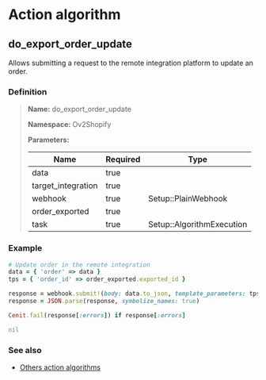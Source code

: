 # Action algorithm

## do_export_order_update

Allows submitting a request to the remote integration platform to update an order.
    
### Definition

> **Name:** do_export_order_update
> 
> **Namespace:** Ov2Shopify
>
> **Parameters:**
> 
> | Name | Required | Type |
> | --- | --- | --- |
> | data | true |  |
> | target_integration | true |  |
> | webhook | true | Setup::PlainWebhook |
> | order_exported | true |  |
> | task | true | Setup::AlgorithmExecution |

### Example
```ruby
# Update order in the remote integration
data = { 'order' => data }
tps = { 'order_id' => order_exported.exported_id }

response = webhook.submit!(body: data.to_json, template_parameters: tps)
response = JSON.parse(response, symbolize_names: true)

Cenit.fail(response[:errors]) if response[:errors]

nil
```

### See also
* [Others action algorithms](overview?id=do_export_order_update)